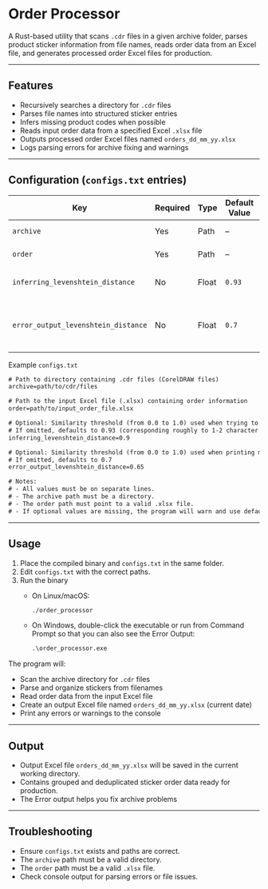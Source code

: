 # Order Processor

A Rust-based utility that scans `.cdr` files in a given archive folder, parses product sticker information from file names, reads order data from an Excel file, and generates processed order Excel files for production.

---

## Features

- Recursively searches a directory for `.cdr` files  
- Parses file names into structured sticker entries  
- Infers missing product codes when possible  
- Reads input order data from a specified Excel `.xlsx` file  
- Outputs processed order Excel files named `orders_dd_mm_yy.xlsx`  
- Logs parsing errors for archive fixing and warnings

--- 

## Configuration (`configs.txt` entries)
| Key                              | Required | Type   | Default Value | Description                                                                 |
|----------------------------------|----------|--------|----------------|-----------------------------------------------------------------------------|
| `archive`                        | Yes      | Path   | –              | Path to the directory containing `.cdr` (CorelDRAW) files.                 |
| `order`                          | Yes      | Path   | –              | Path to the `.xlsx` Excel file with order information.                     |
| `inferring_levenshtein_distance` | No       | Float  | `0.93`         | Threshold for inferring missing sticker codes based on description match.  |
| `error_output_levenshtein_distance` | No   | Float  | `0.7`          | Threshold for showing similar orders when printing error diagnostics. Should always be lower than `inferring_levenshtein_distance`!      |

Example `configs.txt`
  ```txt
  # Path to directory containing .cdr files (CorelDRAW files)
  archive=path/to/cdr/files

  # Path to the input Excel file (.xlsx) containing order information
  order=path/to/input_order_file.xlsx

  # Optional: Similarity threshold (from 0.0 to 1.0) used when trying to infer missing codes
  # If omitted, defaults to 0.93 (corresponding roughly to 1-2 character edits)
  inferring_levenshtein_distance=0.9

  # Optional: Similarity threshold (from 0.0 to 1.0) used when printing matching orders for errors
  # If omitted, defaults to 0.7
  error_output_levenshtein_distance=0.65

  # Notes:
  # - All values must be on separate lines.
  # - The archive path must be a directory.
  # - The order path must point to a valid .xlsx file.
  # - If optional values are missing, the program will warn and use defaults.

  ```
---

## Usage

1. Place the compiled binary and `configs.txt` in the same folder.  
2. Edit `configs.txt` with the correct paths.  
3. Run the binary
   - On Linux/macOS:

     ```txt 
     ./order_processor
     ```

   - On Windows, double-click the executable or run from Command Prompt so that you can also see the Error Output:

     ```txt 
     .\order_processor.exe
     ```


The program will:

- Scan the archive directory for `.cdr` files  
- Parse and organize stickers from filenames  
- Read order data from the input Excel file  
- Create an output Excel file named `orders_dd_mm_yy.xlsx` (current date)  
- Print any errors or warnings to the console  

---

## Output

- Output Excel file `orders_dd_mm_yy.xlsx` will be saved in the current working directory.  
- Contains grouped and deduplicated sticker order data ready for production.  
- The Error output helps you fix archive problems

---

## Troubleshooting

- Ensure `configs.txt` exists and paths are correct.  
- The `archive` path must be a valid directory.  
- The `order` path must be a valid `.xlsx` file.  
- Check console output for parsing errors or file issues.  
